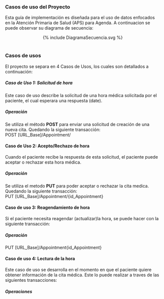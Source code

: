 ### Casos de uso del Proyecto
Esta guía de implementación es diseñada para el uso de datos enfocados en la Atención Primaria de Salud (APS) para Agenda. A continuacion se puede observar su diagrama de secuencia: 

<div align="center" >
  {% include DiagramaSecuencia.svg %}
</div>
<br clear="all"/>

### Casos de usos
El proyecto se separa en 4 Casos de Usos, los cuales son detallados a continuación:

##### Caso de Uso 1: Solicitud de hora
Este caso de uso describe la solicitud de una hora médica solicitada por el paciente, el cual esperara una respuesta (date).
<br>

##### Operación
Se utiliza el método **POST** para enviar una solicitud de creación de una nueva cita. Quedando la siguiente transacción:
<br>
POST [URL_Base]/Appointment/

#### Caso de Uso 2: Acepto/Rechazo de hora 
Cuando el paciente recibe la respuesta de esta solicitud, el paciente puede aceptar o rechazar esta hora médica.


##### Operación
Se utiliza el metodo **PUT** para poder aceptar o rechazar la cita medica. Quedando la siguiente transacción:
<br>
PUT [URL_Base]/Appointment/{id_Appointment}

#### Caso de uso 3: Reagendamiento de hora
Si el paciente necesita reagendar (actualizar)la hora, se puede hacer con la siguiente transacción:
<br>

##### Operación
PUT [URL_Base]/Appointment{id_Appointment}

#### Caso de uso 4: Lectura de la hora
Este caso de uso se desarrolla en el momento en que el paciente quiere obtener información de la cita médica. Este lo puede realizar a traves de las siguientes transacciones:
<br>

##### Operaciones
